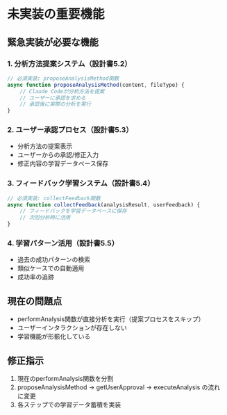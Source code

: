 # 未実装の重要機能

## 緊急実装が必要な機能

### 1. 分析方法提案システム（設計書5.2）
```javascript
// 必須実装: proposeAnalysisMethod関数
async function proposeAnalysisMethod(content, fileType) {
    // Claude Codeが分析方法を提案
    // ユーザーに承認を求める
    // 承認後に実際の分析を実行
}
```

### 2. ユーザー承認プロセス（設計書5.3）
- 分析方法の提案表示
- ユーザーからの承認/修正入力
- 修正内容の学習データベース保存

### 3. フィードバック学習システム（設計書5.4）
```javascript
// 必須実装: collectFeedback関数
async function collectFeedback(analysisResult, userFeedback) {
    // フィードバックを学習データベースに保存
    // 次回分析時に活用
}
```

### 4. 学習パターン活用（設計書5.5）
- 過去の成功パターンの検索
- 類似ケースでの自動適用
- 成功率の追跡

## 現在の問題点
- performAnalysis関数が直接分析を実行（提案プロセスをスキップ）
- ユーザーインタラクションが存在しない
- 学習機能が形骸化している

## 修正指示
1. 現在のperformAnalysis関数を分割
2. proposeAnalysisMethod → getUserApproval → executeAnalysis の流れに変更
3. 各ステップでの学習データ蓄積を実装
